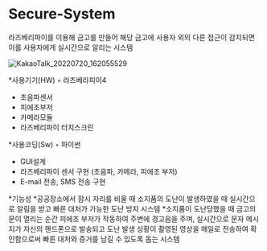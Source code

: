 # Secure-System
라즈베리파이를 이용해 금고를 만들어 해당 금고에 사용자 외의 다른 접근이 감지되면 이를 사용자에게 실시간으로 알리는 시스템

![KakaoTalk_20220720_162055529](https://user-images.githubusercontent.com/97943166/180126726-7b64ffee-5386-4823-8431-6fe6ce60d3b0.jpg)

*사용기기(HW)
◦ 라즈베라피이4
   - 초음파센서
   - 피에조부저
   - 카메라모듈
   - 라즈베리파이 터치스크린

*사용코딩(Sw)
◦ 파이썬
   - GUI설계
   - 라즈베리파이 센서 구현 (초음파, 카메라, 피에조 부저)
   - E-mail 전송, SMS 전송 구현

*기능성 
   *공공장소에서 잠시 자리를 비울 때 소지품의 도난이 발생하였을 때 실시간으로 알림을 받고 빠른 대처가 가능한 도난 방지 시스템
   *소지품이 도난당했을 때 금고의 문이 열리는 순간 피에조 부저가 작동하여 주변에 경고음을 주며, 실시간으로 문자 메시지가 자신의 핸드폰으로 발송되고 도난 발생 상황이 촬영된 영상을 메일로 전송하여 확인함으로써 빠른 대처와 증거를 남길 수 있도록 돕는 시스템
   
   
